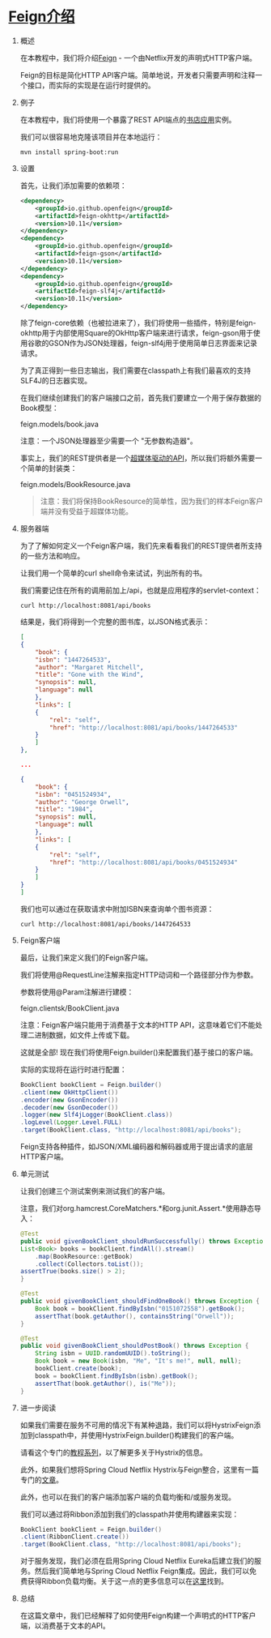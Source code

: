 # [Feign介绍](https://www.baeldung.com/intro-to-feign)

1. 概述

    在本教程中，我们将介绍[Feign](https://github.com/OpenFeign/feign) - 一个由Netflix开发的声明式HTTP客户端。

    Feign的目标是简化HTTP API客户端。简单地说，开发者只需要声明和注释一个接口，而实际的实现是在运行时提供的。

2. 例子

    在本教程中，我们将使用一个暴露了REST API端点的[书店应用](https://github.com/Baeldung/spring-hypermedia-api)实例。

    我们可以很容易地克隆该项目并在本地运行：

    `mvn install spring-boot:run`

3. 设置

    首先，让我们添加需要的依赖项：

    ```xml
    <dependency>
        <groupId>io.github.openfeign</groupId>
        <artifactId>feign-okhttp</artifactId>
        <version>10.11</version>
    </dependency>
    <dependency>
        <groupId>io.github.openfeign</groupId>
        <artifactId>feign-gson</artifactId>
        <version>10.11</version>
    </dependency>
    <dependency>
        <groupId>io.github.openfeign</groupId>
        <artifactId>feign-slf4j</artifactId>
        <version>10.11</version>
    </dependency>
    ```

    除了feign-core依赖（也被拉进来了），我们将使用一些插件，特别是feign-okhttp用于内部使用Square的OkHttp客户端来进行请求，feign-gson用于使用谷歌的GSON作为JSON处理器，feign-slf4j用于使用简单日志界面来记录请求。

    为了真正得到一些日志输出，我们需要在classpath上有我们最喜欢的支持SLF4J的日志器实现。

    在我们继续创建我们的客户端接口之前，首先我们要建立一个用于保存数据的Book模型：

    feign.models/book.java

    注意：一个JSON处理器至少需要一个 "无参数构造器"。

    事实上，我们的REST提供者是一个[超媒体驱动的API](https://www.baeldung.com/spring-hateoas-tutorial)，所以我们将额外需要一个简单的封装类：

    feign.models/BookResource.java

    > 注意：我们将保持BookResource的简单性，因为我们的样本Feign客户端并没有受益于超媒体功能。

4. 服务器端

    为了了解如何定义一个Feign客户端，我们先来看看我们的REST提供者所支持的一些方法和响应。

    让我们用一个简单的curl shell命令来试试，列出所有的书。

    我们需要记住在所有的调用前加上/api，也就是应用程序的servlet-context：

    `curl http://localhost:8081/api/books`

    结果是，我们将得到一个完整的图书库，以JSON格式表示：

    ```json
    [
    {
        "book": {
        "isbn": "1447264533",
        "author": "Margaret Mitchell",
        "title": "Gone with the Wind",
        "synopsis": null,
        "language": null
        },
        "links": [
        {
            "rel": "self",
            "href": "http://localhost:8081/api/books/1447264533"
        }
        ]
    },

    ...

    {
        "book": {
        "isbn": "0451524934",
        "author": "George Orwell",
        "title": "1984",
        "synopsis": null,
        "language": null
        },
        "links": [
        {
            "rel": "self",
            "href": "http://localhost:8081/api/books/0451524934"
        }
        ]
    }
    ]
    ```

    我们也可以通过在获取请求中附加ISBN来查询单个图书资源：

    `curl http://localhost:8081/api/books/1447264533`

5. Feign客户端

    最后，让我们来定义我们的Feign客户端。

    我们将使用@RequestLine注解来指定HTTP动词和一个路径部分作为参数。

    参数将使用@Param注解进行建模：

    feign.clientsk/BookClient.java

    注意：Feign客户端只能用于消费基于文本的HTTP API，这意味着它们不能处理二进制数据，如文件上传或下载。

    这就是全部! 现在我们将使用Feign.builder()来配置我们基于接口的客户端。

    实际的实现将在运行时进行配置：

    ```java
    BookClient bookClient = Feign.builder()
    .client(new OkHttpClient())
    .encoder(new GsonEncoder())
    .decoder(new GsonDecoder())
    .logger(new Slf4jLogger(BookClient.class))
    .logLevel(Logger.Level.FULL)
    .target(BookClient.class, "http://localhost:8081/api/books");
    ```

    Feign支持各种插件，如JSON/XML编码器和解码器或用于提出请求的底层HTTP客户端。

6. 单元测试

    让我们创建三个测试案例来测试我们的客户端。

    注意，我们对org.hamcrest.CoreMatchers.*和org.junit.Assert.*使用静态导入：

    ```java
    @Test
    public void givenBookClient_shouldRunSuccessfully() throws Exception {
    List<Book> books = bookClient.findAll().stream()
        .map(BookResource::getBook)
        .collect(Collectors.toList());
    assertTrue(books.size() > 2);
    }

    @Test
    public void givenBookClient_shouldFindOneBook() throws Exception {
        Book book = bookClient.findByIsbn("0151072558").getBook();
        assertThat(book.getAuthor(), containsString("Orwell"));
    }

    @Test
    public void givenBookClient_shouldPostBook() throws Exception {
        String isbn = UUID.randomUUID().toString();
        Book book = new Book(isbn, "Me", "It's me!", null, null);
        bookClient.create(book);
        book = bookClient.findByIsbn(isbn).getBook();
        assertThat(book.getAuthor(), is("Me"));
    }
    ```

7. 进一步阅读

    如果我们需要在服务不可用的情况下有某种退路，我们可以将HystrixFeign添加到classpath中，并使用HystrixFeign.builder()构建我们的客户端。

    请看这个专门的[教程系列](https://www.baeldung.com/introduction-to-hystrix)，以了解更多关于Hystrix的信息。

    此外，如果我们想将Spring Cloud Netflix Hystrix与Feign整合，这里有一篇专门的[文章](https://www.baeldung.com/spring-cloud-netflix-hystrix)。

    此外，也可以在我们的客户端添加客户端的负载均衡和/或服务发现。

    我们可以通过将Ribbon添加到我们的classpath并使用构建器来实现：

    ```java
    BookClient bookClient = Feign.builder()
    .client(RibbonClient.create())
    .target(BookClient.class, "http://localhost:8081/api/books");
    ```

    对于服务发现，我们必须在启用Spring Cloud Netflix Eureka后建立我们的服务。然后我们简单地与Spring Cloud Netflix Feign集成。因此，我们可以免费获得Ribbon负载均衡。关于这一点的更多信息可以在[这里](https://www.baeldung.com/spring-cloud-netflix-eureka)找到。

8. 总结

    在这篇文章中，我们已经解释了如何使用Feign构建一个声明式的HTTP客户端，以消费基于文本的API。
